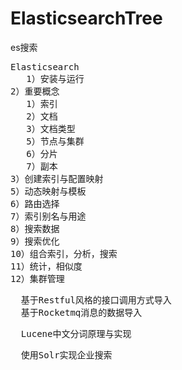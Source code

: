 # ElasticsearchTree
es搜索

<pre>
Elasticsearch
   1）安装与运行
2）重要概念
   1）索引
   2）文档
   3）文档类型
   5）节点与集群
   6）分片
   7）副本
3）创建索引与配置映射
5）动态映射与模板
6）路由选择
7）索引别名与用途
8）搜索数据
9）搜索优化 
10）组合索引，分析，搜索
11）统计，相似度
12）集群管理
</pre>

<pre>
  基于Restful风格的接口调用方式导入
  基于Rocketmq消息的数据导入
</pre>
  
<pre>
  Lucene中文分词原理与实现
</pre>

<pre>
  使用Solr实现企业搜索
</pre>
